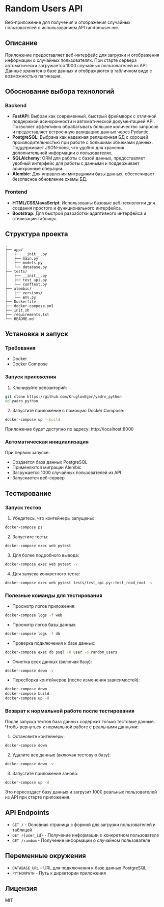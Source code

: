 # Random Users API

Веб-приложение для получения и отображения случайных пользователей с использованием API randomuser.me.

## Описание

Приложение предоставляет веб-интерфейс для загрузки и отображения информации о случайных пользователях. При старте сервера автоматически загружается 1000 случайных пользователей из API. Данные хранятся в базе данных и отображаются в табличном виде с возможностью пагинации.

## Обоснование выбора технологий

### Backend
- **FastAPI**: Выбран как современный, быстрый фреймворк с отличной поддержкой асинхронности и автоматической документацией API. Позволяет эффективно обрабатывать большое количество запросов и предоставляет встроенную валидацию данных через Pydantic.
- **PostgreSQL**: Выбрана как надежная реляционная БД с хорошей производительностью при работе с большими объемами данных. Поддерживает JSON-поля, что удобно для хранения дополнительной информации о пользователях.
- **SQLAlchemy**: ORM для работы с базой данных, предоставляет удобный интерфейс для работы с данными и поддерживает асинхронные операции.
- **Alembic**: Для управления миграциями базы данных, обеспечивает безопасное обновление схемы БД.

### Frontend
- **HTML/CSS/JavaScript**: Использованы базовые веб-технологии для создания простого и функционального интерфейса.
- **Bootstrap**: Для быстрой разработки адаптивного интерфейса и стилизации таблицы.

## Структура проекта

```
.
├── app/
│   ├── __init__.py
│   ├── main.py
│   ├── models.py
│   └── database.py
├── tests/
│   ├── __init__.py
│   ├── test_api.py
│   └── conftest.py
├── alembic/
│   ├── versions/
│   └── env.py
├── Dockerfile
├── docker-compose.yml
├── init.sh
├── requirements.txt
└── README.md

```

## Установка и запуск

### Требования

- Docker
- Docker Compose

### Запуск приложения

1. Клонируйте репозиторий:
```bash
git clone https://github.com/KruglovEgor/yadro_python
cd yadro_python
```

2. Запустите приложение с помощью Docker Compose:
```bash
docker-compose up --build
```

Приложение будет доступно по адресу: http://localhost:8000

### Автоматическая инициализация

При первом запуске:
- Создается база данных PostgreSQL
- Применяются миграции Alembic
- Загружается 1000 случайных пользователей из API
- Запускается веб-сервер

## Тестирование

### Запуск тестов

1. Убедитесь, что контейнеры запущены:
```bash
docker-compose ps
```

2. Запустите тесты:
```bash
docker-compose exec web pytest
```

3. Для более подробного вывода:
```bash
docker-compose exec web pytest -v
```

4. Для запуска конкретного теста:
```bash
docker-compose exec web pytest tests/test_api.py::test_read_root -v
```

### Полезные команды для тестирования

- Просмотр логов приложения:
```bash
docker-compose logs -f web
```

- Просмотр логов базы данных:
```bash
docker-compose logs -f db
```

- Проверка подключения к базе данных:
```bash
docker-compose exec db psql -U user -d random_users
```

- Очистка всех данных (включая базу):
```bash
docker-compose down -v
```

- Пересборка контейнеров (после изменения зависимостей):
```bash
docker-compose down
docker-compose build
docker-compose up -d
```

### Возврат к нормальной работе после тестирования

После запуска тестов база данных содержит только тестовые данные. Чтобы вернуться к нормальной работе с реальными данными:

1. Остановите контейнеры:
```bash
docker-compose down
```

2. Удалите все данные (включая тестовую базу):
```bash
docker-compose down -v
```

3. Запустите приложение заново:
```bash
docker-compose up -d
```

Это пересоздаст базу данных и загрузит 1000 реальных пользователей из API при старте приложения.

## API Endpoints

- `GET /` - Основная страница с формой для загрузки пользователей и таблицей
- `GET /{user_id}` - Получение информации о конкретном пользователе
- `GET /random` - Получение информации о случайном пользователе

## Переменные окружения

- `DATABASE_URL` - URL для подключения к базе данных PostgreSQL
- `PYTHONPATH` - Путь к директории приложения

## Лицензия

MIT 